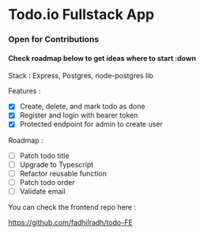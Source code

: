 # Todo.io Fullstack App 

### Open for Contributions
#### Check roadmap below to get ideas where to start :down

Stack : Express, Postgres, node-postgres lib

Features : 

- [x] Create, delete, and mark todo as done
- [x] Register and login with bearer token
- [x] Protected endpoint for admin to create user

Roadmap : 

- [ ] Patch todo title
- [ ] Upgrade to Typescript 
- [ ] Refactor reusable function
- [ ] Patch todo order
- [ ] Validate email

You can check the frontend repo here :

https://github.com/fadhilradh/todo-FE
